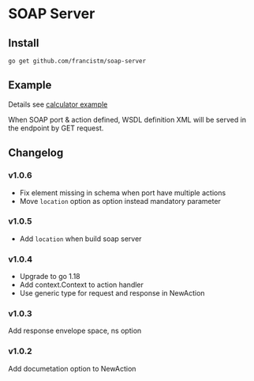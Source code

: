 # SOAP Server

## Install
`go get github.com/francistm/soap-server`

## Example
Details see [calculator example](./sample/calc/main.go)

When SOAP port & action defined, WSDL definition XML will be served in the endpoint by GET request.

## Changelog
### v1.0.6
- Fix element missing in schema when port have multiple actions
- Move `location` option as option instead mandatory parameter

### v1.0.5
- Add `location` when build soap server

### v1.0.4
- Upgrade to go 1.18
- Add context.Context to action handler
- Use generic type for request and response in NewAction

### v1.0.3
Add response envelope space, ns option

### v1.0.2
Add documetation option to NewAction